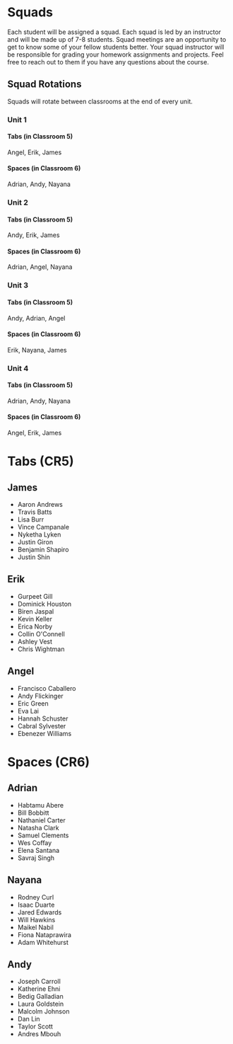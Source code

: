 # Squads

Each student will be assigned a squad. Each squad is led by an instructor and will be made up of 7-8 students. Squad meetings are an opportunity to get to know some of your fellow students better. Your squad instructor will be responsible for grading your homework assignments and projects. Feel free to reach out to them if you have any questions about the course.

## Squad Rotations

Squads will rotate between classrooms at the end of every unit.


### Unit 1
#### Tabs (in Classroom 5)
Angel, Erik, James

#### Spaces (in Classroom 6)
Adrian, Andy, Nayana

### Unit 2
#### Tabs (in Classroom 5)
Andy, Erik, James

#### Spaces (in Classroom 6)
Adrian, Angel, Nayana


### Unit 3
#### Tabs (in Classroom 5)
Andy, Adrian, Angel

#### Spaces (in Classroom 6)
Erik, Nayana, James

### Unit 4
#### Tabs (in Classroom 5)
Adrian, Andy, Nayana

#### Spaces (in Classroom 6)
Angel, Erik, James


# Tabs (CR5)
## James

- Aaron Andrews
- Travis Batts
- Lisa Burr
- Vince Campanale
- Nyketha Lyken
- Justin Giron
- Benjamin Shapiro
- Justin Shin

## Erik
- Gurpeet Gill
- Dominick Houston
- Biren Jaspal
- Kevin Keller
- Erica Norby
- Collin O'Connell
- Ashley Vest
- Chris Wightman

## Angel
- Francisco Caballero
- Andy Flickinger
- Eric Green
- Eva Lai
- Hannah Schuster
- Cabral Sylvester
- Ebenezer Williams

# Spaces (CR6)

## Adrian
- Habtamu Abere
- Bill Bobbitt
- Nathaniel Carter
- Natasha Clark
- Samuel Clements
- Wes Coffay
- Elena Santana
- Savraj Singh

## Nayana
- Rodney Curl
- Isaac Duarte
- Jared Edwards
- Will Hawkins
- Maikel Nabil
- Fiona Nataprawira
- Adam Whitehurst

## Andy
- Joseph Carroll
- Katherine Ehni
- Bedig Galladian
- Laura Goldstein
- Malcolm Johnson
- Dan Lin
- Taylor Scott
- Andres Mbouh
